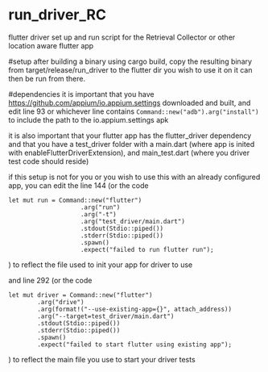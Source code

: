 # run_driver_RC
flutter driver set up and run script for the Retrieval Collector or other location aware flutter app

#setup
after building a binary using cargo build, copy the resulting binary from
target/release/run_driver to the flutter dir you wish to use it on
it can then be run from there.

#dependencies
it is important that you have https://github.com/appium/io.appium.settings downloaded and built, and edit line 93
or whichever line contains  ```Command::new("adb").arg("install")``` to include the path to the io.appium.settings apk

it is also important that your flutter app has the flutter_driver dependency and that you have a test_driver folder with a main.dart (where app is inited with enableFlutterDriverExtension), and main_test.dart (where you driver test code should reside)

if this setup is not for you or you wish to use this with an already configured app, you can edit the line 144 (or the code 
``` 
let mut run = Command::new("flutter")
                    .arg("run")
                    .arg("-t")
                    .arg("test_driver/main.dart")
                    .stdout(Stdio::piped())
                    .stderr(Stdio::piped())
                    .spawn()
                    .expect("failed to run flutter run");
```
)
to reflect the file used to init your app for driver to use

and line 292 (or the code
```
let mut driver = Command::new("flutter")
        .arg("drive")
        .arg(format!("--use-existing-app={}", attach_address))
        .arg("--target=test_driver/main.dart")
        .stdout(Stdio::piped())
        .stderr(Stdio::piped())
        .spawn()
        .expect("failed to start flutter using existing app");
```
)
to reflect the main file you use to start your driver tests        
